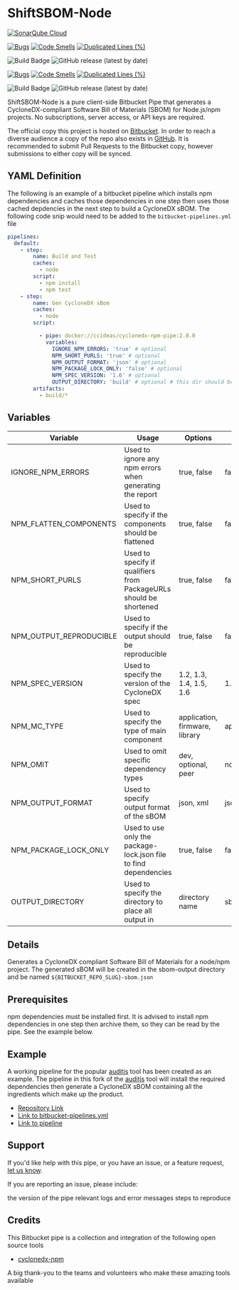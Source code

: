 # ShiftSBOM-Node

[![SonarQube Cloud](https://sonarcloud.io/images/project_badges/sonarcloud-highlight.svg)](https://sonarcloud.io/summary/new_code?id=ccideas1_cyclonedx-npm-pipe)

[![Bugs](https://sonarcloud.io/api/project_badges/measure?project=ccideas1_cyclonedx-npm-pipe&metric=bugs)](https://sonarcloud.io/summary/new_code?id=ccideas1_cyclonedx-npm-pipe)
[![Code Smells](https://sonarcloud.io/api/project_badges/measure?project=ccideas1_cyclonedx-npm-pipe&metric=code_smells)](https://sonarcloud.io/summary/new_code?id=ccideas1_cyclonedx-npm-pipe)
[![Duplicated Lines (%)](https://sonarcloud.io/api/project_badges/measure?project=ccideas1_cyclonedx-npm-pipe&metric=duplicated_lines_density)](https://sonarcloud.io/summary/new_code?id=ccideas1_cyclonedx-npm-pipe)


![Build Badge](https://img.shields.io/bitbucket/pipelines/ccideas1/cyclonedx-npm-pipe/main)
![GitHub release (latest by date)](https://img.shields.io/github/v/release/shiftleftcyber/cyclonedx-npm-pipe)

[![Bugs](https://sonarcloud.io/api/project_badges/measure?project=ccideas1_cyclonedx-npm-pipe&metric=bugs)](https://sonarcloud.io/summary/new_code?id=ccideas1_cyclonedx-npm-pipe)
[![Code Smells](https://sonarcloud.io/api/project_badges/measure?project=ccideas1_cyclonedx-npm-pipe&metric=code_smells)](https://sonarcloud.io/summary/new_code?id=ccideas1_cyclonedx-npm-pipe)
[![Duplicated Lines (%)](https://sonarcloud.io/api/project_badges/measure?project=ccideas1_cyclonedx-npm-pipe&metric=duplicated_lines_density)](https://sonarcloud.io/summary/new_code?id=ccideas1_cyclonedx-npm-pipe)

![Build Badge](https://img.shields.io/bitbucket/pipelines/ccideas1/cyclonedx-npm-pipe/main)
![GitHub release (latest by date)](https://img.shields.io/github/v/release/shiftleftcyber/cyclonedx-npm-pipe)

ShiftSBOM-Node is a pure client-side Bitbucket Pipe that generates a CycloneDX-compliant Software Bill of Materials
(SBOM) for Node.js/npm projects. No subscriptions, server access, or API keys are required.

The official copy this project is hosted on [Bitbucket](https://bitbucket.org/ccideas1/cyclonedx-npm-pipe/src/main/).
In order to reach a diverse audience a copy of the repo also exists in
[GitHub](https://github.com/ccideas/cyclonedx-npm-pipe).
It is recommended to submit Pull Requests to the Bitbucket copy, however submissions to either copy
will be synced.

## YAML Definition

The following is an example of a bitbucket pipeline which installs npm dependencies and caches those
dependencies in one step then uses those cached depdencies in the next step to build a CycloneDX
sBOM. The following code snip would need to be added to the `bitbucket-pipelines.yml` file

```yaml
pipelines:
  default:
    - step:
        name: Build and Test
        caches:
          - node
        script:
          - npm install
          - npm test
    - step:
        name: Gen CycloneDX sBom
        caches:
          - node
        script:

          - pipe: docker://ccideas/cyclonedx-npm-pipe:2.0.0
            variables:
              IGNORE_NPM_ERRORS: 'true' # optional
              NPM_SHORT_PURLS: 'true' # optional
              NPM_OUTPUT_FORMAT: 'json' # optional
              NPM_PACKAGE_LOCK_ONLY: 'false' # optional
              NPM_SPEC_VERSION: '1.6' # optional
              OUTPUT_DIRECTORY: 'build' # optional # this dir should be archived by the pipeline
        artifacts:
          - build/*
```

## Variables

| Variable                  | Usage                                                               | Options                         | Default       |
| ---------------------     | -----------------------------------------------------------         | -----------                     | -------       |
| IGNORE_NPM_ERRORS         | Used to ignore any npm errors when generating the report            | true, false                     | false         |
| NPM_FLATTEN_COMPONENTS    | Used to specify if the components should be flattened               | true, false                     | false         |
| NPM_SHORT_PURLS           | Used to specify if qualifiers from PackageURLs should be shortened  | true, false                     | false         |
| NPM_OUTPUT_REPRODUCIBLE   | Used to specify if the output should be reproducible                | true, false                     | false         |
| NPM_SPEC_VERSION          | Used to specify the version of the CycloneDX spec                   | 1.2, 1.3, 1.4, 1.5, 1.6         | 1.6           |
| NPM_MC_TYPE               | Used to specify the type of main component                          | application, firmware, library  | application   |
| NPM_OMIT                  | Used to omit specific dependency types                              | dev, optional, peer             | none          |
| NPM_OUTPUT_FORMAT         | Used to specify output format of the sBOM                           | json, xml                       | json          |
| NPM_PACKAGE_LOCK_ONLY     | Used to use only the package-lock.json file to find dependencies    | true, false                     | false         |
| OUTPUT_DIRECTORY          | Used to specify the directory to place all output in                | directory name                  | sbom_output   |

## Details

Generates a CycloneDX compliant Software Bill of Materials
for a node/npm project. The generated sBOM will be created in the
sbom-output directory and be named `${BITBUCKET_REPO_SLUG}-sbom.json`

## Prerequisites

npm dependencies must be installed first. It is advised to install npm dependencies
in one step then archive them, so they can be read by the pipe. See the example below.

## Example

A working pipeline for the popular [auditjs](https://www.npmjs.com/package/auditjs)
tool has been created as an example. The pipeline in
this fork of the [auditjs](https://www.npmjs.com/package/auditjs) tool will install the required
dependencies then generate a CycloneDX sBOM containing all the ingredients which make up the
product.

* [Repository Link](https://bitbucket.org/ccideas1/fork-auditjs/src/main/)
* [Link to bitbucket-pipelines.yml](https://bitbucket.org/ccideas1/fork-auditjs/src/main/bitbucket-pipelines.yml)
* [Link to pipeline](https://bitbucket.org/ccideas1/fork-auditjs/pipelines/results/4)

## Support

If you'd like help with this pipe, or you have an issue, or a feature request,
[let us know](https://github.com/ccideas/cyclonedx-npm-pipe/issues).

If you are reporting an issue, please include:

the version of the pipe
relevant logs and error messages
steps to reproduce

## Credits

This Bitbucket pipe is a collection and integration of the following open source tools

* [cyclonedx-npm](https://github.com/CycloneDX/cyclonedx-node-npm)

A big thank-you to the teams and volunteers who make these amazing tools available
